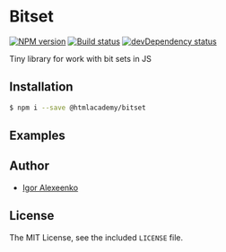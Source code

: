 # Bitset

[![NPM version][npm-image]][npm-url]
[![Build status][travis-image]][travis-url]
[![devDependency status][devdependency-image]][devdependency-url]

Tiny library for work with bit sets in JS

## Installation

```bash
$ npm i --save @htmlacademy/bitset
```

## Examples


## Author

  - [Igor Alexeenko](https://github.com/o0)

## License

The MIT License, see the included `LICENSE` file.

[npm-image]: https://img.shields.io/npm/v/@htmlacademy/bitset.js.svg?style=flat
[npm-url]: https://www.npmjs.com/package/@htmlacademy/bitset.js
[travis-image]: https://travis-ci.org/htmlacademy/bitset.js.svg?branch=master
[travis-url]: https://travis-ci.org/htmlacademy/bitset.js
[devdependency-image]: https://david-dm.org/htmlacademy/bitset.js/dev-status.svg?style=flat-square
[devdependency-url]: https://david-dm.org/htmlacademy/bitset.js?type=dev
